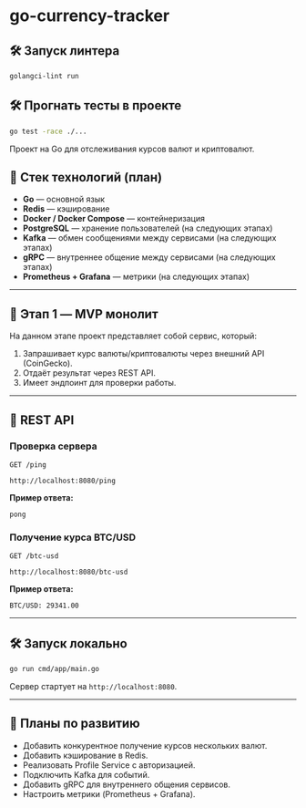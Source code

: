 # go-currency-tracker

## 🛠 Запуск линтера
```bash
golangci-lint run
```
## 🛠 Прогнать тесты в проекте
```bash
go test -race ./...
```

Проект на Go для отслеживания курсов валют и криптовалют.

## 🚀 Стек технологий (план)
- **Go** — основной язык
- **Redis** — кэширование
- **Docker / Docker Compose** — контейнеризация
- **PostgreSQL** — хранение пользователей (на следующих этапах)
- **Kafka** — обмен сообщениями между сервисами (на следующих этапах)
- **gRPC** — внутреннее общение между сервисами (на следующих этапах)
- **Prometheus + Grafana** — метрики (на следующих этапах)

---

## 📌 Этап 1 — MVP монолит

На данном этапе проект представляет собой сервис, который:
1. Запрашивает курс валюты/криптовалюты через внешний API (CoinGecko).
2. Отдаёт результат через REST API.
3. Имеет эндпоинт для проверки работы.

---

## 🔗 REST API

### Проверка сервера
```http
GET /ping
```
`http://localhost:8080/ping`

**Пример ответа:**
```
pong
```

### Получение курса BTC/USD
```http
GET /btc-usd
```
`http://localhost:8080/btc-usd`

**Пример ответа:**
```
BTC/USD: 29341.00
```

---

## 🛠 Запуск локально

```bash
go run cmd/app/main.go
```

Сервер стартует на `http://localhost:8080`.

---

## 📅 Планы по развитию
- Добавить конкурентное получение курсов нескольких валют.
- Добавить кэширование в Redis.
- Реализовать Profile Service с авторизацией.
- Подключить Kafka для событий.
- Добавить gRPC для внутреннего общения сервисов.
- Настроить метрики (Prometheus + Grafana).